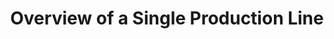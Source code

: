 ---
layout: article
title: Overview of a Single Production Line
description: 
  - In this template, a single production line is visualized with classical metrics, such as target/actual comparison and overall equipment effectiveness. This allows a quick and clear overview of the current status of the order as well as the development of the OEE.
lang: en
weight: 1000
isDraft: false
ref: Production_Single_Line_Overview
carousel: true
category:
  - Production
  - Serial Production
  - Car
  - Warning
  - Error
image: Production_Single_Line_Overview_EN.png
download: Production_Single_Line_Overview_EN.pbmx
overview_description:
overview_benefits:
overview_data_sources:
---